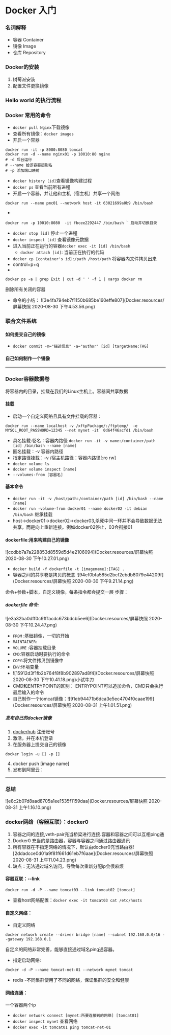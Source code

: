 # Docker 入门
### 名词解释
* 容器 Container
* 镜像 Image
* 仓库 Repository
### Docker的安装
1. 树莓派安装
2. 配置文件更换镜像
### Hello world 的执行流程
### Docker 常用的命令
* `docker pull Nginx`下载镜像
* 查看所有镜像：`docker images`
* 开启一个容器
```
docker run -it -p 8080:8080 tomcat
docker run -d --name nginx01 -p 10010:80 nginx
# -d 后台运行
# --name 给该容器起别名
# -p 添加端口映射
``` 
* `docker history [id]`查看镜像构建过程
* `docker ps` 查看当前所有进程
* 开启一个容器，并让他和主机（宿主机）共享一个网络
```
docker run --name pmc01 --network host -it 63021699a0b9 /bin/bash
```
* 
```
docker run -p 10010:8080  -it fbcee2292447 /bin/bash ` 启动并切换目录
```
* `docker stop [id]` 停止一个进程
* `docker inspect [id]` 查看镜像元数据
* 进入当前正在运行的容器`docker exec -it [id] /bin/bash`
    * `docker attach [id]`: 当前正在执行的代码
* `docker cp [container's id]:/path /host/path` 将容器内文件拷贝出来
* control+p+q 
* 
```
docker ps -a | grep Exit | cut -d ' ' -f 1 | xargs docker rm 
```
删除所有关闭的容器
* 命令的小结： ![3e4fa794eb7f1150b685be160effe807](Docker.resources/屏幕快照 2020-08-30 下午4.53.56.png)
### 联合文件系统

#### 如何提交自己的镜像
* `docker commit -m="描述信息" -a="author" [id] [targetName:TAG]`

#### 自己如何制作一个镜像
***
### Docker容器数据卷
将容器内的目录，挂载在我们的Linux主机上。容器间共享数据

#### 挂载
* 启动一个自定义网络且具有文件挂载的容器：
```
docker run --name localhost -v /xftpPackage/:/ftptemp/  -e MYSQL_ROOT_PASSWORD=12345 --net mynet -it  0d64f46acfd1 /bin/bash
```
* 具名挂载:卷名：容器内路径 `docker run -it -v name:/container/path [id] /bin/bash --name [name]`
* 匿名挂载：-v 容器内路径
* 指定路径挂载：-v /宿主机路径：容器内路径[:ro rw]
* `docker volume ls`
* `docker volume inspect [name]`
* `--volumes-from [容器名]`
#### 基本命令
* `docker run -it -v /host/path:/container/path [id] /bin/bash --name [name]`
* `docker run -volume-from docker01 --name docker02 -it debian /bin/bash` 继承挂载
* host->docker01->docker02->docker03,杀死中间一环并不会导致数据无法共享，而是向上重新连接。例如docker02停止，03会衔接01

#### dockerfile:用来构建自己的镜像

![ccdbb7a7a228853d8559d5d4e2106094](Docker.resources/屏幕快照 2020-08-30 下午10.27.01.png)
* `docker build -f dockerfile -t [imagename]:[TAG] .`
* 容器之间的共享卷是拷贝的概念 ![94ef0bfa585d2bcf2ebdb8079e44209f](Docker.resources/屏幕快照 2020-08-30 下午9.21.14.png)

命令+参数+脚本，自定义镜像。每条指令都会提交一层
步骤：

##### dockerfile 命令: 
![e3a32ba0dff0c9ff1acdc673bdcb5ee6](Docker.resources/屏幕快照 2020-08-30 下午10.24.47.png)
* `FROM` :基础镜像，一切的开始
* `MAINTAINER`: 
* `VOLUME` :容器挂载目录
* `CMD`:容器启动时要执行的命令
* `COPY`:将文件拷贝到镜像中
* `ENV`:环境变量
* ![15912d3f1fb2b764f8f8b902897ad8f4](Docker.resources/屏幕快照 2020-08-30 下午10.41.18.png)小试牛刀
* CMD和ENTRYPOINT的区别：
ENTRYPOINT可以追加命令，CMD只会执行最后输入的命令
* 自己制作一个tomcat镜像：![91eb94471b6dca3e5ec4704f0caae199](Docker.resources/屏幕快照 2020-08-31 上午1.01.51.png)

##### 发布自己的docker镜像
1. [dockerhub](hub.docker.com) 注册账号
2. 激活，并在本机登录
3. 在服务器上提交自己的镜像
```
docker login -u [] -p []
```
4. docker push [image name]
5. 发布到阿里云：

***
### 总结
![e8c2b07d8aad8705a1ee1535f1159daa](Docker.resources/屏幕快照 2020-08-31 上午1.16.10.png)

### docker网络（容器互联）：docker0
1. 容器之间的连接,veth-pair充当桥梁进行连接.容器和容器之间可以互相ping通
2. Docker0 充当的是路由器，容器与容器之间通过路由器通讯
3. 所有容器在不指定网络的情况下，默认由docker0充当路由器![2ddadcce0d01a9f81f661d61eb7f6aae](Docker.resources/屏幕快照 2020-08-31 上午11.04.23.png)
4. 缺点：无法通过域名访问，导致每次重新分配ip会很麻烦

#### 容器互联：--link
```
docker run -d -P --name tomcat03 --link tomcat02 [tomcat]
```
* 查看host网络配置：`docker exec -it tomcat03 cat /etc/hosts`

#### 自定义网络：
* 自定义网络
```
docker network create --driver bridge [name] --subnet 192.168.0.0/16 --gateway 192.168.0.1
```
自定义的网络非常完善，能够直接通过域名ping通容器。
* 指定启动网络:
```
docker -d -P --name tomcat-net-01 --network mynet tomcat
```
* redis -不同集群使用了不同的网络，保证集群的安全和健康

#### 网络连通：
一个容器两个ip
* `docker network connect [mynet:所要连接到的网络] [tomcat01]`
* `docker inspect mynet` 查看网络 
* `docker exec -it tomcat01 ping tomcat-net-01` 







